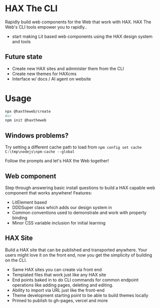 # HAX The CLI
Rapidly build web components for the Web that work with HAX. HAX The Web's CLI tools empower you to rapidly..
- start making Lit based web components using the HAX design system and tools

## Future state
- Create new HAX sites and administer them from the CLI
- Create new themes for HAXcms
- Interface w/ docs / AI agent on website

# Usage

```bash
npx @haxtheweb/create
#or
npm init @haxtheweb
```

## Windows problems?
Try setting a different cache path to load from `npm config set cache C:\tmp\nodejs\npm-cache --global`

Follow the prompts and let's HAX the Web together!

## Web component

Step through answering basic install questions to build a HAX capable web component that works anywhere! Features:
- LitElement based
- DDDSuper class which adds our design system in
- Common conventions used to demonstrate and work with property binding
- Minor CSS variable inclusion for initial learning

## HAX Site

Build a HAX site that can be published and transported anywhere. Your users might love it on the front end, now you get the simplicity of building on the CLI.
- Same HAX sites you can create via front end
- Templated files that work just like any HAX site
- End points baked in to do CLI commands for common endpoint operations like adding pages, deleting and editing.
- Ability to import via URL just like the front-end
- Theme development starting point to be able to build themes locally
- Primed to publish to gh-pages, vercel and more
